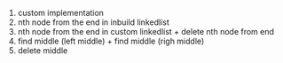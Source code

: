 1. custom implementation
2. nth node from the end in inbuild linkedlist
3. nth node from the end in custom linkedlist + delete nth node from end 
4. find middle (left middle)  + find middle (righ middle)
5. delete middle